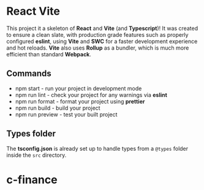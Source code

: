# React Vite

This project it a skeleton of **React** and **Vite** (and **Typescript**)! It was created to ensure a clean slate, with production grade features such as properly configured **eslint**, using **Vite** and **SWC** for a faster development experience and hot reloads. **Vite** also uses **Rollup** as a bundler, which is much more efficient than standard **Webpack**.

## Commands

- npm start - run your project in development mode
- npm run lint - check your project for any warnings via **eslint**
- npm run format - format your project using **prettier**
- npm run build - build your project
- npm run preview - test your built project

## Types folder

The **tsconfig.json** is already set up to handle types from a `@types` folder inside the `src` directory.
# c-finance
